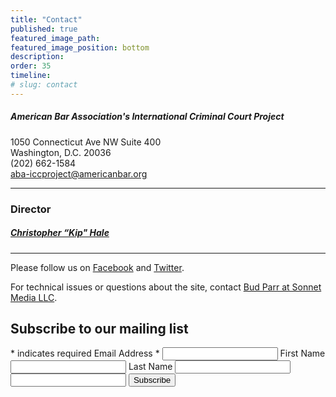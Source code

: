 ```yaml
---
title: "Contact"
published: true
featured_image_path:
featured_image_position: bottom
description:
order: 35
timeline:
# slug: contact
---
```


##### **American Bar Association's International Criminal Court Project**

1050 Connecticut Ave NW Suite 400<br>Washington, D.C. 20036<br>(202) 662-1584<br>[aba-iccproject@americanbar.org](mailto:aba-iccproject@americanbar.org)

---

### Director

##### [**Christopher “Kip" Hale**](/staff/kip-hale/)

---

Please follow us on [Facebook](http://facebook.com/ABAICCProject) and [Twitter](http://twitter.com/ABAICCProject).

For technical issues or questions about the site, contact [Bud Parr at Sonnet Media LLC](mailto:budparr@sonnetmedia.net).

## Subscribe to our mailing list

<style type="text/css">#mc_embed_signup{background:#fff; clear:left; font:14px Helvetica,Arial,sans-serif; } /* Add your own MailChimp form style overrides in your site stylesheet or in this style block. We recommend moving this block and the preceding CSS link to the HEAD of your HTML file. */</style>

<form action="//aba-icc.us8.list-manage.com/subscribe/post?u=4551fd07507bd0f59832cce36&amp;id=eb0c1efd96" method="post" id="mc-embedded-subscribe-form" name="mc-embedded-subscribe-form" class="validate" target="_blank" novalidate=""><span class="asterisk">*</span> indicates required <label for="mce-EMAIL">Email Address <span class="asterisk">*</span></label> <input type="email" value="" class="required email" id="mce-EMAIL" name="EMAIL" /> <label for="mce-FNAME">First Name</label> <input type="text" value="" id="mce-FNAME" name="FNAME" /> <label for="mce-LNAME">Last Name</label> <input type="text" value="" id="mce-LNAME" name="LNAME" /> <input type="text" tabindex="-1" value="" name="b_4551fd07507bd0f59832cce36_eb0c1efd96" /> <input type="submit" value="Subscribe" id="mc-embedded-subscribe" class="button" name="subscribe" />&nbsp;</form>

<script type="text/javascript">(function($) {window.fnames = new Array(); window.ftypes = new Array();fnames[0]='EMAIL';ftypes[0]='email';fnames[1]='FNAME';ftypes[1]='text';fnames[2]='LNAME';ftypes[2]='text';}(jQuery));var $mcj = jQuery.noConflict(true);</script>